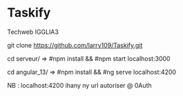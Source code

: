 # Taskify

Techweb IGGLIA3



git clone https://github.com/larry109/Taskify.git

cd serveur/  => #npm install && #npm start   localhost:3000

cd angular_13/ => #npm install && #ng serve  localhost:4200 

NB : localhost:4200 ihany ny url autoriser @ 0Auth
